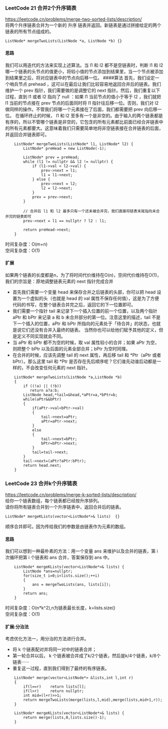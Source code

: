 ### LeetCode 21  合并2个升序链表
    
https://leetcode.cn/problems/merge-two-sorted-lists/description/     
将两个升序链表合并为一个新的 升序 链表并返回。新链表是通过拼接给定的两个链表的所有节点组成的。    
```
ListNode* mergeTwoLists(ListNode *a, ListNode *b) {}
```
#### 思路
我们可以用迭代的方法来实现上述算法。当 l1 和 l2 都不是空链表时，判断 l1 和 l2 哪一个链表的头节点的值更小，将较小值的节点添加到结果里，当一个节点被添加到结果里之后，将对应链表中的节点向后移一位。
####算法
首先，我们设定一个哨兵节点 prehead ，这可以在最后让我们比较容易地返回合并后的链表。我们维护一个 prev 指针，我们需要做的是调整它的 next 指针。然后，我们重复以下过程，直到 l1 或者 l2 指向了 null ：如果 l1 当前节点的值小于等于 l2 ，我们就把 l1 当前的节点接在 prev 节点的后面同时将 l1 指针往后移一位。否则，我们对 l2 做同样的操作。不管我们将哪一个元素接在了后面，我们都需要把 prev 向后移一位。
在循环终止的时候， l1 和 l2 至多有一个是非空的。由于输入的两个链表都是有序的，所以不管哪个链表是非空的，它包含的所有元素都比前面已经合并链表中的所有元素都要大。这意味着我们只需要简单地将非空链表接在合并链表的后面，并返回合并链表即可。
```
    ListNode* mergeTwoLists(ListNode* l1, ListNode* l2) {
        ListNode* preHead = new ListNode(-1);

        ListNode* prev = preHead;
        while (l1 != nullptr && l2 != nullptr) {
            if (l1->val < l2->val) {
                prev->next = l1;
                l1 = l1->next;
            } else {
                prev->next = l2;
                l2 = l2->next;
            }
            prev = prev->next;
        }

        // 合并后 l1 和 l2 最多只有一个还未被合并完，我们直接将链表末尾指向未合并完的链表即可
        prev->next = l1 == nullptr ? l2 : l1;

        return preHead->next;
    }
```
时间复杂度：O(m+n)    
空间复杂度：O(1)     
#### 扩展
如果两个链表的长度都是n，为了将时间代价维持在O(n)，空间代价维持在O(1)，   
我们的宗旨是：原地调整链表元素的 next 指针完成合并     
- 首先我们需要一个变量 head 来保存合并之后链表的头部，你可以把 head 设置为一个虚拟的头（也就是 head 的 val 属性不保存任何值），这是为了方便代码的书写，在整个链表合并完之后，返回它的下一位置即可。
- 我们需要一个指针 tail 来记录下一个插入位置的前一个位置，以及两个指针 aPtr 和 bPtr 来记录 a 和 b 未合并部分的第一位。注意这里的描述，tail 不是下一个插入的位置，aPtr 和 bPtr 所指向的元素处于「待合并」的状态，也就是说它们还没有合并入最终的链表。 当然你也可以给他们赋予其他的定义，但是定义不同实现就会不同。
- 当 aPtr 和 bPtr 都不为空的时候，取 val 属性较小的合并；如果 aPtr 为空，则把整个 bPtr 以及后面的元素全部合并；bPtr 为空时同理。
- 在合并的时候，应该先调整 tail 的 next 属性，再后移 tail 和 *Ptr（aPtr 或者 bPtr）。那么这里 tail 和 *Ptr 是否存在先后顺序呢？它们谁先动谁后动都是一样的，不会改变任何元素的 next 指针。
```
    ListNode* mergeTwoLists(ListNode *a,ListNode *b)
    {
        if ((!a) || (!b))
           return a?a:b;
        ListNode head,*tail=&head,*aPtr=a,*bPtr=b;
        while(aPtr&&bPtr)
        {
            if(aPtr->val<bPtr->val)
            {
                tail->next=aPtr;
                aPtr=aPtr->next;
            }
            else
            {
                tail->next=bPtr;
                bPtr=bPtr->next;
            }
            tail=tail->next;
        }
        tail->next=(aPtr?aPtr:bPtr);
        return head.next;
    }
```



### LeetCode 23  合并k个升序链表
   
https://leetcode.cn/problems/merge-k-sorted-lists/description/   
给你一个链表数组，每个链表都已经按升序排列。    
请你将所有链表合并到一个升序链表中，返回合并后的链表。    
```
ListNode* mergeKLists(vector<ListNode*>& lists)  {}
```
顺序合并即可。因为传给我们的参数是由链表作为元素的数组。   
#### 思路
我们可以想到一种最朴素的方法：用一个变量 ans 来维护以及合并的链表，第 i 次循环把第 i 个链表和 ans 合并，答案保存到 ans 中。   
```
    ListNode* mergeKLists(vector<ListNode*>& lists) {
        ListNode *ans=nullptr;
        for(size_t i=0;i<lists.size();++i)
        {
            ans = mergeTwoLists(ans, lists[i]);
        }
        return ans;
    }
```
时间复杂度：O(n*k^2),n为链表最长长度，k=lists.size()    
空间复杂度：O(1)
#### 扩展:分治法
考虑优化方法一，用分治的方法进行合并。

- 将 k 个链表配对并将同一对中的链表合并；
- 第一轮合并以后， k 个链表被合并成了k/2个链表，然后是k/4个链表，k/8个链表······
- 重复这一过程，直到我们得到了最终的有序链表。
```
    ListNode* merge(vector<ListNode*> &lists,int l,int r)
    {
        if(l==r)    return lists[l];
        if(l>r)     return nullptr;
        int mid=(l+r)>>1;
        return mergeTwoLists(merge(lists,l,mid),merge(lists,mid+1,r));        
    }
```
```
    ListNode* mergeKLists(vector<ListNode*>& lists) {
        return merge(lists,0,lists.size()-1);    
    }
```



















